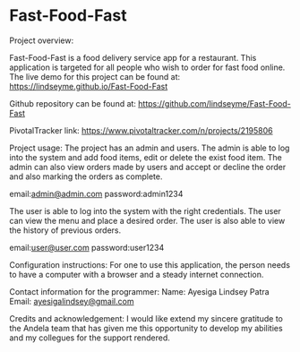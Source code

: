 # Fast-Food-Fast

Project overview:

Fast-Food-Fast is a food delivery service app for a restaurant. This application is targeted
for all people who wish to order for fast food online.
The live demo for this project can be found at: 
https://lindseyme.github.io/Fast-Food-Fast

Github repository can be found at:
https://github.com/lindseyme/Fast-Food-Fast

PivotalTracker link: https://www.pivotaltracker.com/n/projects/2195806



Project usage:
The project has an admin and users.
The admin is able to log into the system and add food items, edit or delete the exist food item.
The admin can also view orders made by users and accept or decline the order and also marking the orders as complete.
<!--admin login credentials-->
email:admin@admin.com
password:admin1234

The user is able to log into the system with the right credentials. 
The user can view the menu and place a desired order. The user is also able to view the history of previous orders.
<!--user login credentials-->
email:user@user.com
password:user1234

Configuration instructions:
For one to use this application, the person needs to have a computer with a browser and a steady internet connection.

Contact information for the programmer:
Name: Ayesiga Lindsey Patra
Email: ayesigalindsey@gmail.com

Credits and acknowledgement:
I would like extend my sincere gratitude to the Andela team that has given me this opportunity to 
develop my abilities and my collegues for the support rendered.
